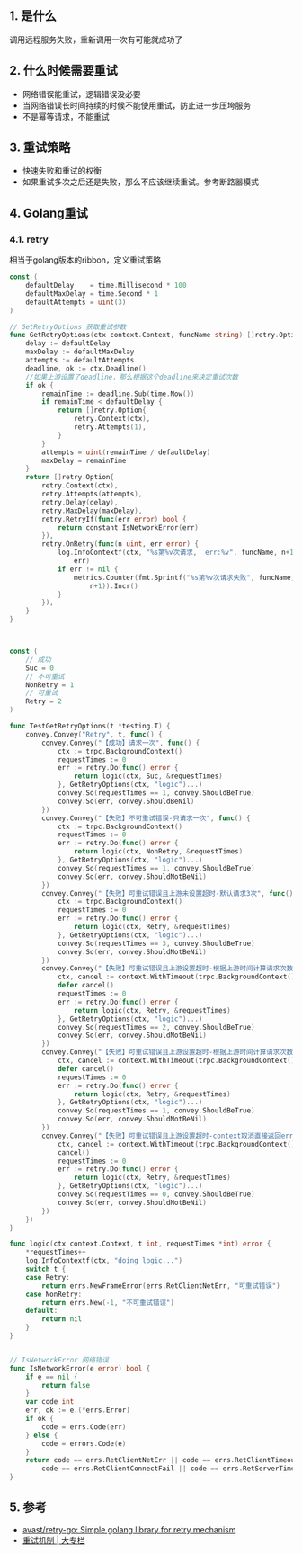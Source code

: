 ## 1. 是什么
调用远程服务失败，重新调用一次有可能就成功了

## 2. 什么时候需要重试
- 网络错误能重试，逻辑错误没必要
- 当网络错误长时间持续的时候不能使用重试，防止进一步压垮服务
- 不是幂等请求，不能重试

## 3. 重试策略
- 快速失败和重试的权衡
- 如果重试多次之后还是失败，那么不应该继续重试。参考断路器模式
## 4. Golang重试

### 4.1. retry
相当于golang版本的ribbon，定义重试策略


```go
const (
	defaultDelay    = time.Millisecond * 100
	defaultMaxDelay = time.Second * 1
	defaultAttempts = uint(3)
)

// GetRetryOptions 获取重试参数
func GetRetryOptions(ctx context.Context, funcName string) []retry.Option {
	delay := defaultDelay
	maxDelay := defaultMaxDelay
	attempts := defaultAttempts
	deadline, ok := ctx.Deadline()
	//如果上游设置了deadline，那么根据这个deadline来决定重试次数
	if ok {
		remainTime := deadline.Sub(time.Now())
		if remainTime < defaultDelay {
			return []retry.Option{
				retry.Context(ctx),
				retry.Attempts(1),
			}
		}
		attempts = uint(remainTime / defaultDelay)
		maxDelay = remainTime
	}
	return []retry.Option{
		retry.Context(ctx),
		retry.Attempts(attempts),
		retry.Delay(delay),
		retry.MaxDelay(maxDelay),
		retry.RetryIf(func(err error) bool {
			return constant.IsNetworkError(err)
		}),
		retry.OnRetry(func(n uint, err error) {
			log.InfoContextf(ctx, "%s第%v次请求,  err:%v", funcName, n+1,
				err)
			if err != nil {
				metrics.Counter(fmt.Sprintf("%s第%v次请求失败", funcName,
					n+1)).Incr()
			}
		}),
	}
}



const (
	// 成功
	Suc = 0
	// 不可重试
	NonRetry = 1
	// 可重试
	Retry = 2
)

func TestGetRetryOptions(t *testing.T) {
	convey.Convey("Retry", t, func() {
		convey.Convey("【成功】请求一次", func() {
			ctx := trpc.BackgroundContext()
			requestTimes := 0
			err := retry.Do(func() error {
				return logic(ctx, Suc, &requestTimes)
			}, GetRetryOptions(ctx, "logic")...)
			convey.So(requestTimes == 1, convey.ShouldBeTrue)
			convey.So(err, convey.ShouldBeNil)
		})
		convey.Convey("【失败】不可重试错误-只请求一次", func() {
			ctx := trpc.BackgroundContext()
			requestTimes := 0
			err := retry.Do(func() error {
				return logic(ctx, NonRetry, &requestTimes)
			}, GetRetryOptions(ctx, "logic")...)
			convey.So(requestTimes == 1, convey.ShouldBeTrue)
			convey.So(err, convey.ShouldNotBeNil)
		})
		convey.Convey("【失败】可重试错误且上游未设置超时-默认请求3次", func() {
			ctx := trpc.BackgroundContext()
			requestTimes := 0
			err := retry.Do(func() error {
				return logic(ctx, Retry, &requestTimes)
			}, GetRetryOptions(ctx, "logic")...)
			convey.So(requestTimes == 3, convey.ShouldBeTrue)
			convey.So(err, convey.ShouldNotBeNil)
		})
		convey.Convey("【失败】可重试错误且上游设置超时-根据上游时间计算请求次数", func() {
			ctx, cancel := context.WithTimeout(trpc.BackgroundContext(), time.Millisecond*200)
			defer cancel()
			requestTimes := 0
			err := retry.Do(func() error {
				return logic(ctx, Retry, &requestTimes)
			}, GetRetryOptions(ctx, "logic")...)
			convey.So(requestTimes == 2, convey.ShouldBeTrue)
			convey.So(err, convey.ShouldNotBeNil)
		})
		convey.Convey("【失败】可重试错误且上游设置超时-根据上游时间计算请求次数至少一次", func() {
			ctx, cancel := context.WithTimeout(trpc.BackgroundContext(), time.Millisecond*100)
			defer cancel()
			requestTimes := 0
			err := retry.Do(func() error {
				return logic(ctx, Retry, &requestTimes)
			}, GetRetryOptions(ctx, "logic")...)
			convey.So(requestTimes == 1, convey.ShouldBeTrue)
			convey.So(err, convey.ShouldNotBeNil)
		})
		convey.Convey("【失败】可重试错误且上游设置超时-context取消直接返回error请求0次", func() {
			ctx, cancel := context.WithTimeout(trpc.BackgroundContext(), time.Millisecond*100)
			cancel()
			requestTimes := 0
			err := retry.Do(func() error {
				return logic(ctx, Retry, &requestTimes)
			}, GetRetryOptions(ctx, "logic")...)
			convey.So(requestTimes == 0, convey.ShouldBeTrue)
			convey.So(err, convey.ShouldNotBeNil)
		})
	})
}

func logic(ctx context.Context, t int, requestTimes *int) error {
	*requestTimes++
	log.InfoContextf(ctx, "doing logic...")
	switch t {
	case Retry:
		return errs.NewFrameError(errs.RetClientNetErr, "可重试错误")
	case NonRetry:
		return errs.New(-1, "不可重试错误")
	default:
		return nil
	}
}


// IsNetworkError 网络错误
func IsNetworkError(e error) bool {
	if e == nil {
		return false
	}
	var code int
	err, ok := e.(*errs.Error)
	if ok {
		code = errs.Code(err)
	} else {
		code = errors.Code(e)
	}
	return code == errs.RetClientNetErr || code == errs.RetClientTimeout ||
		code == errs.RetClientConnectFail || code == errs.RetServerTimeout || code == errs.RetServerSystemErr
}

```

## 5. 参考
- [avast/retry\-go: Simple golang library for retry mechanism](https://github.com/avast/retry-go)
- [重试机制 \| 大专栏](https://www.dazhuanlan.com/2019/11/23/5dd93d0f774e6/?__cf_chl_jschl_tk__=43a9b3c20549089f40b83db0887ca854a3b432ef-1601005697-0-AbyF84yCPn4uPh87ZyCml_xpT4IhhJDfkZYvaLR6FGhwHeVbKylYrnkK-QixOZVMc5lDdpVln3pMuYDzZempyYPuPloAN8fP_ZNVEgDdaz1PGamLAIvesvkfkkZc5WtPfJGse6Dx9-TaNEb1v3cx26KYVK4qdDCFZ01fMh3ETEgKV9ZmkT-oHQcqKuG7vE_CbtgsZeHAcnxeo1GATeyEwF-kGL4qGlnKV5Rmi_pejtLv0Rv5O6YUghcGYgWyROfVHyxBSu235wCq3wr64XhJ--yHFxRY0ipCtjCvxVZjCE60qWTY5qhtpih7U4JRiJ41yA)